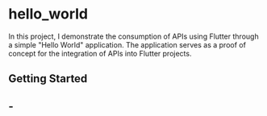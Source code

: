 # hello_world

In this project, I demonstrate the consumption of APIs using Flutter through a simple "Hello World" 
application. The application serves as a proof of concept for the integration of APIs into Flutter projects.

## Getting Started



##  - 

